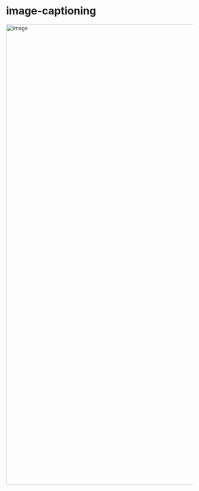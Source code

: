 # image-captioning

<img width="1242" alt="image" src="https://github.com/AbhinanduReddy/image-captioning/assets/43111492/e62091e8-009e-4ff0-8a95-4b6f5d5b7179">
